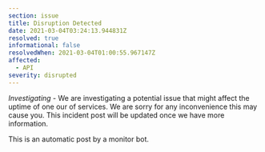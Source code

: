 ```yaml
---
section: issue
title: Disruption Detected
date: 2021-03-04T03:24:13.944831Z
resolved: true
informational: false
resolvedWhen: 2021-03-04T01:00:55.967147Z
affected:
  - API
severity: disrupted
---
```

*Investigating* - We are investigating a potential issue that might affect the uptime of one our of services. We are sorry for any inconvenience this may cause you. This incident post will be updated once we have more information.

This is an automatic post by a monitor bot.
        